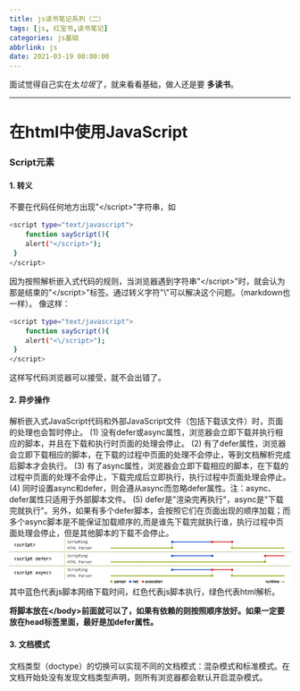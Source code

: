 ```yaml
---
title: js读书笔记系列（二）
tags: [js, 红宝书,读书笔记]
categories: js基础
abbrlink: js
date: 2021-03-19 00:00:00
---
```




面试觉得自己实在太*垃圾*了，就来看看基础，做人还是要 **多读书**。
*****
# 在html中使用JavaScript

###  Script元素
#### 1. 转义
不要在代码任何地方出现"<\/script>"字符串，如
``` bash  
<script type="text/javascript"> 
	function sayScript(){ 
	alert("</script>"); 
 } 
</script>  
```
因为按照解析嵌入式代码的规则，当浏览器遇到字符串"<\/script>"时，就会认为那是结束的"<\/script>"标签。通过转义字符"\\"可以解决这个问题。（markdown也一样）。
像这样：
``` bash  
<script type="text/javascript"> 
	function sayScript(){ 
	alert("<\/script>"); 
 } 
</script>  
```
这样写代码浏览器可以接受，就不会出错了。
#### 2. 异步操作
解析嵌入式JavaScript代码和外部JavaScript文件（包括下载该文件）时，页面的处理也会暂时停止。
(1) 没有defer或async属性，浏览器会立即下载并执行相应的脚本，并且在下载和执行时页面的处理会停止。
(2) 有了defer属性，浏览器会立即下载相应的脚本，在下载的过程中页面的处理不会停止，等到文档解析完成后脚本才会执行。
(3) 有了async属性，浏览器会立即下载相应的脚本，在下载的过程中页面的处理不会停止，下载完成后立即执行，执行过程中页面处理会停止。
(4) 同时设置async和defer，则会遵从async而忽略defer属性。注：async、defer属性只适用于外部脚本文件。
(5) defer是"渲染完再执行"，async是"下载完就执行"。另外，如果有多个defer脚本，会按照它们在页面出现的顺序加载；而多个async脚本是不能保证加载顺序的,而是谁先下载完就执行谁，执行过程中页面处理会停止，但是其他脚本的下载不会停止。
![异步执行](/img/post/async.png)
其中蓝色代表js脚本网络下载时间，红色代表js脚本执行，绿色代表html解析。

**将脚本放在<\/body>前面就可以了，如果有依赖的则按照顺序放好。如果一定要放在head标签里面，最好是加defer属性。**

#### 3. 文档模式
文档类型（doctype）的切换可以实现不同的文档模式：混杂模式和标准模式。在文档开始处没有发现文档类型声明，则所有浏览器都会默认开启混杂模式。
​
